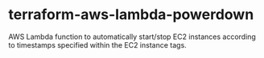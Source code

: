 # terraform-aws-lambda-powerdown
AWS Lambda function to automatically start/stop EC2 instances according to timestamps specified within the EC2 instance tags.
